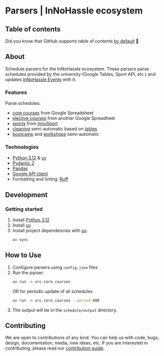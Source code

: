 # Parsers | InNoHassle ecosystem

## Table of contents

Did you know that GitHub supports table of
contents [by default](https://github.blog/changelog/2021-04-13-table-of-contents-support-in-markdown-files/) 🤔

## About

Schedule parsers for the InNoHassle ecosystem. These parsers parse schedules provided by the university
(Google Tables, Sport API, etc.) and updates [InNoHassle Events](https://github.com/one-zero-eight/events) with it.

### Features

Parse schedules:

- [core courses](src/core_courses) from Google Spreadsheet
- [elective courses](src/electives) from another Google Spreadheet
- [sports](src/sports) from [InnoSport](https://sport.innopolis.university/)
- [cleaning](src/cleaning) semi-automatic based
  on [tables](https://hotel.innopolis.university/studentaccommodation/)
- [bootcamp](src/bootcamp) and [workshops](src/workshops) semi-automatic

### Technologies

- [Python 3.12](https://www.python.org/downloads/release/python-3123/) & [uv](https://docs.astral.sh/uv/)
- [Pydantic 2](https://docs.pydantic.dev/latest/)
- [Pandas](https://pandas.pydata.org/)
- [Google API client](https://github.com/googleapis/google-api-python-client)
- Formatting and linting: [Ruff](https://docs.astral.sh/ruff/)

## Development

### Getting started

1. Install [Python 3.12](https://www.python.org/downloads/)
2. Install [uv](https://docs.astral.sh/uv/)
3. Install project dependencies with [uv](https://docs.astral.sh/uv/).
   ```bash
   uv sync
   ```

## How to Use

1. Configure parsers using `config.json` files
2. Run the parser:
    ```bash
    uv run -m src.core_courses
    ```
    OR for periodic update of all schedules
    ```bash
    uv run -m src.core_courses --period 600
    ```
3. The output will be in the `schedule/output` directory.

## Contributing

We are open to contributions of any kind.
You can help us with code, bugs, design, documentation, media, new ideas, etc.
If you are interested in contributing, please read
our [contribution guide](https://github.com/one-zero-eight/.github/blob/main/CONTRIBUTING.md).
